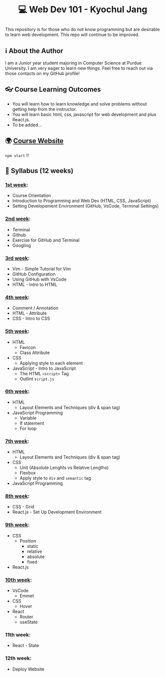 # <p align = "center">💻 Web Dev 101 - Kyochul Jang</p>

This repository is for those who do not know programming but are desirable to learn web development. This repo will continue to be improved.


## ℹ️ About the Author
I am a Junior year student majoring in Computer Science at Purdue University. I am very eager to learn new things. Feel free to reach out via those contacts on my GitHub profile!

## 👓 Course Learning Outcomes

- You will learn how to learn knowledge and solve problems without getting help from the instructor.
- You will learn basic html, css, javascript for web development and plus React.js.
- To be added...

## 🌍 [Course Website](https://github.com/OfficerChul/webDev101/tree/main/webdev101_app/webdev101)
`npm start` !!

## 📖 Syllabus (12 weeks)
### [1st week](https://github.com/OfficerChul/webDev101/blob/main/a_Week_1/Week_1.md):  
- Course Orientation
- Introduction to Programming and Web Dev (HTML, CSS, JavaScript)
- Setting Developement Environment (GitHub, VsCode, Terminal Settings)
### [2nd week](https://github.com/OfficerChul/webDev101/blob/main/b_Week_2/Week_2.md): 
- Terminal
- Github
- Exercise for GitHub and Terminal
- Googling
### [3rd week](https://github.com/OfficerChul/webDev101/blob/main/c_Week_3/Week_3.md):
- Vim - Simple Tutorial for Vim
- GitHub Configuration
- Using GitHub with VsCode
- HTML - Intro to HTML
### [4th week](https://github.com/OfficerChul/webDev101/blob/main/d_Week_4/Week_4.md): 
- Comment / Annotation
- HTML - Attribute
- CSS - Intro to CSS
### [5th week](https://github.com/OfficerChul/webDev101/blob/main/e_Week_5/Week_5.md): 
- HTML
    - Favicon
    - Class Attribute
- CSS
    - Applying style to each element
- JavaScript - Intro to JavaScript
    - The HTML `<script>` Tag
    - Outlint `script.js`
### [6th week](https://github.com/OfficerChul/webDev101/blob/main/f_Week_6/Week_6.md):
- HTML
    - Layout Elements and Techniques (div & span tag)
- JavaScript Programming
    - Variable
    - If statement
    - For loop
### [7th week](https://github.com/OfficerChul/webDev101/blob/main/g_Week_7/Week_7.md): 
- HTML
    - Layout Elements and Techniques (div & span tag)
- CSS 
    - Unit (Absolute Lenghts vs Relative Lengths)
    - Flexbox
    - Apply style to `div` and `semantic` tag
- JavaScript Programming
### [8th week](https://github.com/OfficerChul/webDev101/tree/main/h_Week_8/Week_8.md): 
- CSS - Grid
- React.js - Set Up Development Environment
### [9th week](https://github.com/OfficerChul/webDev101/tree/main/i_Week_9/Week_9.md): 
- CSS
    - Position
        - static
        - relative
        - absolute
        - fixed
- React.js
### [10th week](https://github.com/OfficerChul/webDev101/blob/main/j_Week_10/Week_10.md): 

- VsCode
    - Emmet
- CSS 
    - Hover
- React
    - Router
    - useState

### 11th week: 
- React - State
### 12th week:
- Deploy Website



